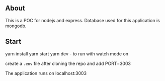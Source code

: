 ## About

This is a POC for nodejs and express. Database used for this application is mongodb.

## Start

yarn install
yarn start
yarn dev - to run with watch mode on

create a `.env` file after cloning the repo and add PORT=3003

The application runs on localhost:3003
